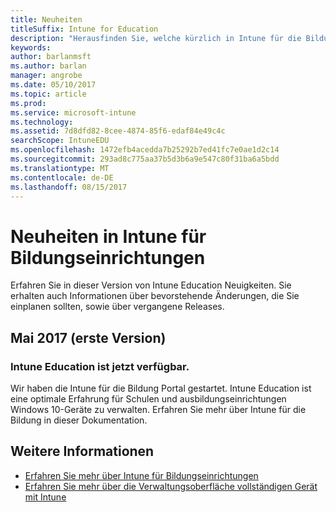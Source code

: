 ```yaml
---
title: Neuheiten
titleSuffix: Intune for Education
description: "Herausfinden Sie, welche kürzlich in Intune für die Bildung veröffentlicht wird."
keywords: 
author: barlanmsft
ms.author: barlan
manager: angrobe
ms.date: 05/10/2017
ms.topic: article
ms.prod: 
ms.service: microsoft-intune
ms.technology: 
ms.assetid: 7d8dfd82-8cee-4874-85f6-edaf84e49c4c
searchScope: IntuneEDU
ms.openlocfilehash: 1472efb4acedda7b25292b7ed41fc7e0ae1d2c14
ms.sourcegitcommit: 293ad8c775aa37b5d3b6a9e547c80f31ba6a5bdd
ms.translationtype: MT
ms.contentlocale: de-DE
ms.lasthandoff: 08/15/2017
---
```

# <a name="whats-new-in-intune-for-education"></a>Neuheiten in Intune für Bildungseinrichtungen
Erfahren Sie in dieser Version von Intune Education Neuigkeiten. Sie erhalten auch Informationen über bevorstehende Änderungen, die Sie einplanen sollten, sowie über vergangene Releases.

## <a name="may-2017-initial-release"></a>Mai 2017 (erste Version)

### <a name="intune-for-education-is-now-available"></a>Intune Education ist jetzt verfügbar.

Wir haben die Intune für die Bildung Portal gestartet. Intune Education ist eine optimale Erfahrung für Schulen und ausbildungseinrichtungen Windows 10-Geräte zu verwalten. Erfahren Sie mehr über Intune für die Bildung in dieser Dokumentation.

## <a name="find-out-more"></a>Weitere Informationen

- [Erfahren Sie mehr über Intune für Bildungseinrichtungen](what-is-intune-for-education.md)
- [Erfahren Sie mehr über die Verwaltungsoberfläche vollständigen Gerät mit Intune](https://docs.microsoft.com/intune/understand-explore/introduction-to-microsoft-intune)

